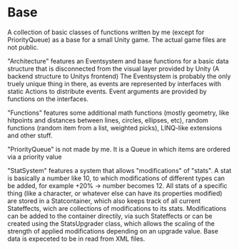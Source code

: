 # Base
A collection of basic classes of functions written by me (except for PriorityQueue) as a base for a small Unity game. The actual game files are not public.

"Architecture" features an Eventsystem and base functions for a basic data structure that is disconnected from the visual layer provided by Unity (A backend structure to Unitys frontend)
The Eventsystem is probably the only truely unique thing in there, as events are represented by interfaces with static Actions to distribute events. Event arguments are provided by functions on the interfaces.

"Functions" features some additional math functions (mostly geometry, like hitpoints and distances between lines, circles, ellipses, etc), random functions (random item from a list, weighted picks), LINQ-like extensions and other stuff.

"PriorityQueue" is not made by me. It is a Queue in which items are ordered via a priority value

"StatSystem" features a system that allows "modifications" of "stats". A stat is basically a number like 10, to which modifications of different types can be added, for example +20% -> number becomes 12. All stats of a specific thing (like a character, or whatever else can have its properties modified) are stored in a Statcontainer, which also keeps track of all current Stateffects, wich are collections of modifications to its stats. Modifications can be added to the container directily, via such Stateffects or can be created using the StatsUpgrader class, which allows the scaling of the strength of applied modifications depending on an upgrade value. Base data is expeceted to be in read from XML files.
